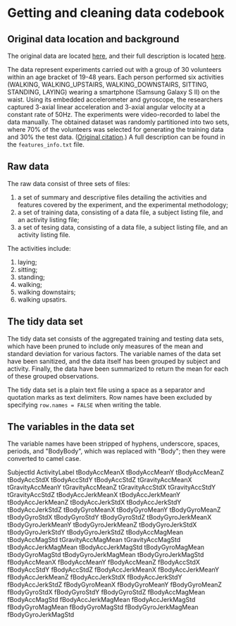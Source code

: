 # Getting and cleaning data codebook

## Original data location and background
The original data are located [here](https://d396qusza40orc.cloudfront.net/getdata%2Fprojectfiles%2FUCI%20HAR%20Dataset.zip), and their full description is located [here](http://archive.ics.uci.edu/ml/datasets/Human+Activity+Recognition+Using+Smartphones).

The data represent experiments carried out with a group of 30 volunteers within an age bracket of 19-48 years. Each person performed six activities (WALKING, WALKING_UPSTAIRS, WALKING_DOWNSTAIRS, SITTING, STANDING, LAYING) wearing a smartphone (Samsung Galaxy S II) on the waist. Using its embedded accelerometer and gyroscope, the researchers captured 3-axial linear acceleration and 3-axial angular velocity at a constant rate of 50Hz. The experiments were video-recorded to label the data manually. The obtained dataset was randomly partitioned into two sets, where 70% of the volunteers was selected for generating the training data and 30% the test data. ([Original citation](http://archive.ics.uci.edu/ml/datasets/Human+Activity+Recognition+Using+Smartphones#).) A full description can be found in the `features_info.txt` file.

## Raw data
The raw data consist of three sets of files:

1. a set of summary and descriptive files detailing the activities and features covered by the experiment, and the experimental methodology;
2. a set of training data, consisting of a data file, a subject listing file, and an activity listing file;
3. a set of tesing data, consisting of a data file, a subject listing file, and an activity listing file.

The activities include:
1. laying;
2. sitting;
3. standing;
4. walking;
5. walking downstairs;
6. walking upsatirs.


## The tidy data set
The tidy data set consists of the aggregated training and testing data sets, which have been pruned to include only measures of the mean and standard deviation for various factors. The variable names of the data set have been sanitized, and the data itself has been grouped by subject and activity. Finally, the data have been summarized to return the mean for each of these grouped observations.

The tidy data set is a plain text file using a space as a separator and quotation marks as text delimiters. Row names have been excluded by specifying `row.names = FALSE` when writing the table. 

## The variables in the data set
The variable names have been stripped of hyphens, underscore, spaces, periods, and "BodyBody", which was replaced with "Body"; then they were converted to camel case. 

SubjectId
ActivityLabel
tBodyAccMeanX
tBodyAccMeanY
tBodyAccMeanZ
tBodyAccStdX
tBodyAccStdY
tBodyAccStdZ
tGravityAccMeanX
tGravityAccMeanY
tGravityAccMeanZ
tGravityAccStdX
tGravityAccStdY
tGravityAccStdZ
tBodyAccJerkMeanX
tBodyAccJerkMeanY
tBodyAccJerkMeanZ
tBodyAccJerkStdX
tBodyAccJerkStdY
tBodyAccJerkStdZ
tBodyGyroMeanX
tBodyGyroMeanY
tBodyGyroMeanZ
tBodyGyroStdX
tBodyGyroStdY
tBodyGyroStdZ
tBodyGyroJerkMeanX
tBodyGyroJerkMeanY
tBodyGyroJerkMeanZ
tBodyGyroJerkStdX
tBodyGyroJerkStdY
tBodyGyroJerkStdZ
tBodyAccMagMean
tBodyAccMagStd
tGravityAccMagMean
tGravityAccMagStd
tBodyAccJerkMagMean
tBodyAccJerkMagStd
tBodyGyroMagMean
tBodyGyroMagStd
tBodyGyroJerkMagMean
tBodyGyroJerkMagStd
fBodyAccMeanX
fBodyAccMeanY
fBodyAccMeanZ
fBodyAccStdX
fBodyAccStdY
fBodyAccStdZ
fBodyAccJerkMeanX
fBodyAccJerkMeanY
fBodyAccJerkMeanZ
fBodyAccJerkStdX
fBodyAccJerkStdY
fBodyAccJerkStdZ
fBodyGyroMeanX
fBodyGyroMeanY
fBodyGyroMeanZ
fBodyGyroStdX
fBodyGyroStdY
fBodyGyroStdZ
fBodyAccMagMean
fBodyAccMagStd
fBodyAccJerkMagMean
fBodyAccJerkMagStd
fBodyGyroMagMean
fBodyGyroMagStd
fBodyGyroJerkMagMean
fBodyGyroJerkMagStd